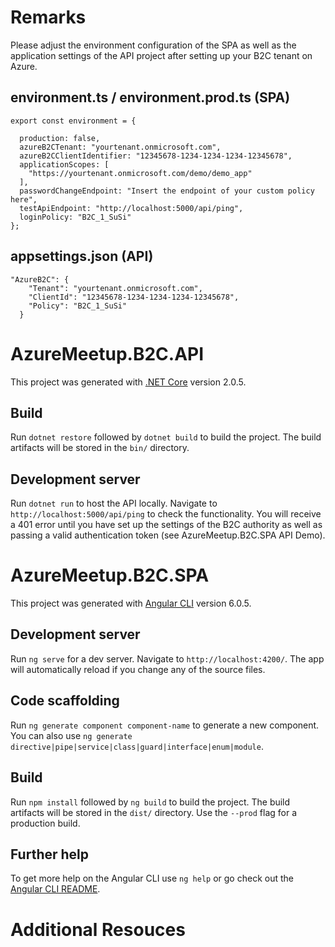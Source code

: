 # Remarks
Please adjust the environment configuration of the SPA as well as the application settings of the API project after setting up your B2C tenant on Azure. 

## environment.ts / environment.prod.ts (SPA)
```
export const environment = {

  production: false,
  azureB2CTenant: "yourtenant.onmicrosoft.com",
  azureB2CClientIdentifier: "12345678-1234-1234-1234-12345678",
  applicationScopes: [
    "https://yourtenant.onmicrosoft.com/demo/demo_app"
  ],
  passwordChangeEndpoint: "Insert the endpoint of your custom policy here",
  testApiEndpoint: "http://localhost:5000/api/ping",
  loginPolicy: "B2C_1_SuSi"
};
```

## appsettings.json (API)
```
"AzureB2C": {
    "Tenant": "yourtenant.onmicrosoft.com",
    "ClientId": "12345678-1234-1234-1234-12345678",
    "Policy": "B2C_1_SuSi"
  }
```

# AzureMeetup.B2C.API

This project was generated with [.NET Core](https://www.microsoft.com/net/learn/get-started/windows) version 2.0.5.

## Build

Run `dotnet restore` followed by `dotnet build` to build the project. The build artifacts will be stored in the `bin/` directory.

## Development server

Run `dotnet run` to host the API locally. Navigate to `http://localhost:5000/api/ping` to check the functionality. You will receive a 401 error until you have set up the settings of the B2C authority as well as passing a valid authentication token (see AzureMeetup.B2C.SPA API Demo).

# AzureMeetup.B2C.SPA

This project was generated with [Angular CLI](https://github.com/angular/angular-cli) version 6.0.5.

## Development server

Run `ng serve` for a dev server. Navigate to `http://localhost:4200/`. The app will automatically reload if you change any of the source files.

## Code scaffolding

Run `ng generate component component-name` to generate a new component. You can also use `ng generate directive|pipe|service|class|guard|interface|enum|module`.

## Build

Run `npm install` followed by `ng build` to build the project. The build artifacts will be stored in the `dist/` directory. Use the `--prod` flag for a production build.

## Further help

To get more help on the Angular CLI use `ng help` or go check out the [Angular CLI README](https://github.com/angular/angular-cli/blob/master/README.md).

# Additional Resouces
